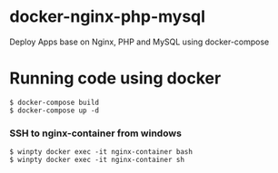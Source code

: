 # docker-nginx-php-mysql
Deploy Apps base on Nginx, PHP and MySQL using docker-compose

# Running code using docker
```console
$ docker-compose build
$ docker-compose up -d
```

### SSH to nginx-container from windows
```console
$ winpty docker exec -it nginx-container bash
$ winpty docker exec -it nginx-container sh
```